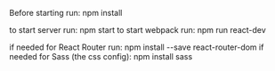 Before starting run: npm install

to start server run: npm start
to start webpack run: npm run react-dev

if needed for React Router run: npm install --save react-router-dom
if needed for Sass (the css config): npm install sass
